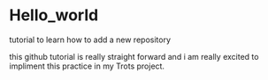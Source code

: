 # Hello_world
tutorial to learn how to add a new repository

this github tutorial is really straight forward and i am really excited to impliment this practice in my Trots project. 
